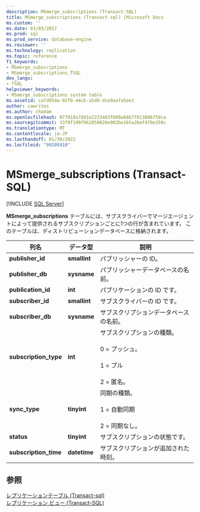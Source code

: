 ```yaml
---
description: MSmerge_subscriptions (Transact-SQL)
title: MSmerge_subscriptions (Transact-sql) |Microsoft Docs
ms.custom: ''
ms.date: 03/03/2017
ms.prod: sql
ms.prod_service: database-engine
ms.reviewer: ''
ms.technology: replication
ms.topic: reference
f1_keywords:
- MSmerge_subscriptions
- MSmerge_subscriptions_TSQL
dev_langs:
- TSQL
helpviewer_keywords:
- MSmerge_subscriptions system table
ms.assetid: cafd954a-92f8-44cb-a5d0-dce9aafa5ee1
author: cawrites
ms.author: chadam
ms.openlocfilehash: 077018a78d1e2223463f609a68b7f013886750ca
ms.sourcegitcommit: 33f0f190f962059826e002be165a2bef4f9e350c
ms.translationtype: MT
ms.contentlocale: ja-JP
ms.lasthandoff: 01/30/2021
ms.locfileid: "99205910"
---
```

# <a name="msmerge_subscriptions-transact-sql"></a>MSmerge_subscriptions (Transact-SQL)
[!INCLUDE [SQL Server](../../includes/applies-to-version/sqlserver.md)]

  **MSmerge_subscriptions** テーブルには、サブスクライバーでマージエージェントによって提供されるサブスクリプションごとに1つの行が含まれています。 このテーブルは、ディストリビューションデータベースに格納されます。  
  
|列名|データ型|説明|  
|-----------------|---------------|-----------------|  
|**publisher_id**|**smallint**|パブリッシャーの ID。|  
|**publisher_db**|**sysname**|パブリッシャーデータベースの名前。|  
|**publication_id**|**int**|パブリケーションの ID です。|  
|**subscriber_id**|**smallint**|サブスクライバーの ID です。|  
|**subscriber_db**|**sysname**|サブスクリプションデータベースの名前。|  
|**subscription_type**|**int**|サブスクリプションの種類。<br /><br /> 0 = プッシュ。<br /><br /> 1 = プル<br /><br /> 2 = 匿名。|  
|**sync_type**|**tinyint**|同期の種類。<br /><br /> 1 = 自動同期<br /><br /> 2 = 同期なし。|  
|**status**|**tinyint**|サブスクリプションの状態です。|  
|**subscription_time**|**datetime**|サブスクリプションが追加された時刻。|  
  
## <a name="see-also"></a>参照  
 [レプリケーションテーブル &#40;Transact-sql&#41;](../../relational-databases/system-tables/replication-tables-transact-sql.md)   
 [レプリケーション ビュー &#40;Transact-SQL&#41;](../../relational-databases/system-views/replication-views-transact-sql.md)  
  
  
